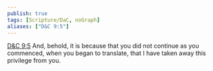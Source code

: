 ```yaml
---
publish: true
tags: [Scripture/DaC, noGraph]
aliases: ["D&C 9:5"]
---
```

[D&C 9:5](https://churchofjesuschrist.org/study/scriptures/dc-testament/dc/9?lang=eng&id=p5#p5) And, behold, it is because that you did not continue as you commenced, when you began to translate, that I have taken away this privilege from you.
